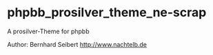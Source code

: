 phpbb_prosilver_theme_ne-scrap
===================================

A prosilver-Theme for phpbb 

Author:
Bernhard Seibert
http://www.nachtelb.de
